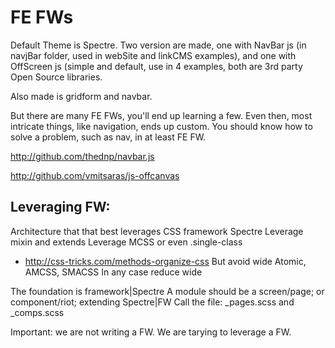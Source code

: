 

# FE FWs

Default Theme is Spectre. Two version are made, one with NavBar js (in navjBar folder, used in webSite and linkCMS examples), and one with OffScreen js (simple and default, use in 4 examples, both are 3rd party Open Source libraries.

Also made is gridform and navbar.

But there are many FE FWs, you'll end up learning a few. Even then, most intricate things, like navigation, ends up custom. You should know how to solve a problem, such as nav, in at least FE FW.

http://github.com/thednp/navbar.js

http://github.com/vmitsaras/js-offcanvas


## Leveraging FW:

Architecture that that best leverages CSS framework Spectre
Leverage mixin and extends
Leverage MCSS or even .single-class
- http://css-tricks.com/methods-organize-css
But avoid wide Atomic, AMCSS,  SMACSS
In any case reduce wide

The foundation is framework|Spectre
A module should be a screen/page; or component/riot; extending Spectre|FW
Call the file: _pages.scss and _comps.scss

Important: we are not writing a FW. We are tarying to leverage a FW.
